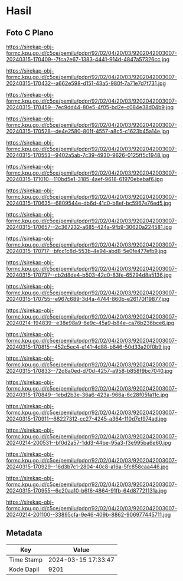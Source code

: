 # Hasil

## Foto C Plano

https://sirekap-obj-formc.kpu.go.id/c5ce/pemilu/pdpr/92/02/04/20/03/9202042003007-20240315-170409--7fca2e67-1383-4441-914d-4847a57326cc.jpg

https://sirekap-obj-formc.kpu.go.id/c5ce/pemilu/pdpr/92/02/04/20/03/9202042003007-20240315-170432--a662e598-d151-43a5-980f-7a71e7d7f731.jpg

https://sirekap-obj-formc.kpu.go.id/c5ce/pemilu/pdpr/92/02/04/20/03/9202042003007-20240315-170459--7ec9dd44-80e5-4f05-bd2e-c084e38d04b9.jpg

https://sirekap-obj-formc.kpu.go.id/c5ce/pemilu/pdpr/92/02/04/20/03/9202042003007-20240315-170528--de4e2580-801f-4557-a8c5-c1623b45a14e.jpg

https://sirekap-obj-formc.kpu.go.id/c5ce/pemilu/pdpr/92/02/04/20/03/9202042003007-20240315-170553--9402a5ab-7c39-4930-9626-0125ff5c1948.jpg

https://sirekap-obj-formc.kpu.go.id/c5ce/pemilu/pdpr/92/02/04/20/03/9202042003007-20240315-171010--110bd5e1-3185-4aef-9618-61970ebebaf6.jpg

https://sirekap-obj-formc.kpu.go.id/c5ce/pemilu/pdpr/92/02/04/20/03/9202042003007-20240315-170635--6809544e-db6d-41c0-b8ef-bc5967e76ed5.jpg

https://sirekap-obj-formc.kpu.go.id/c5ce/pemilu/pdpr/92/02/04/20/03/9202042003007-20240315-170657--2c367232-a685-424a-9fb9-30620a224581.jpg

https://sirekap-obj-formc.kpu.go.id/c5ce/pemilu/pdpr/92/02/04/20/03/9202042003007-20240315-170717--bfcc1c8d-553b-4e94-abd8-5e0fe477efb9.jpg

https://sirekap-obj-formc.kpu.go.id/c5ce/pemilu/pdpr/92/02/04/20/03/9202042003007-20240315-170737--cb2d8de4-b503-42c0-83fe-65294d8a5136.jpg

https://sirekap-obj-formc.kpu.go.id/c5ce/pemilu/pdpr/92/02/04/20/03/9202042003007-20240315-170755--e967c689-3d4a-4744-860b-e26170f19877.jpg

https://sirekap-obj-formc.kpu.go.id/c5ce/pemilu/pdpr/92/02/04/20/03/9202042003007-20240214-194839--e38e98a9-6e9c-45a9-b84e-ca76b236bce6.jpg

https://sirekap-obj-formc.kpu.go.id/c5ce/pemilu/pdpr/92/02/04/20/03/9202042003007-20240315-170815--452c5ec4-e141-4d88-b846-50d33a20f0b9.jpg

https://sirekap-obj-formc.kpu.go.id/c5ce/pemilu/pdpr/92/02/04/20/03/9202042003007-20240315-170833--72d8a0ed-d70d-4257-a958-b858f9bc7040.jpg

https://sirekap-obj-formc.kpu.go.id/c5ce/pemilu/pdpr/92/02/04/20/03/9202042003007-20240315-170849--1ebd2b3e-36a6-423a-966a-6c28f05fa11c.jpg

https://sirekap-obj-formc.kpu.go.id/c5ce/pemilu/pdpr/92/02/04/20/03/9202042003007-20240315-170911--68227312-cc27-4245-a364-110d7ef974ad.jpg

https://sirekap-obj-formc.kpu.go.id/c5ce/pemilu/pdpr/92/02/04/20/03/9202042003007-20240214-200531--bf0d2a57-1dd3-44be-95a3-f3e995ba6e60.jpg

https://sirekap-obj-formc.kpu.go.id/c5ce/pemilu/pdpr/92/02/04/20/03/9202042003007-20240315-170929--16d3b7c1-2804-40c8-a16a-5fc858caa446.jpg

https://sirekap-obj-formc.kpu.go.id/c5ce/pemilu/pdpr/92/02/04/20/03/9202042003007-20240315-170955--6c20aa10-b6f6-4864-91fb-64d87721131a.jpg

https://sirekap-obj-formc.kpu.go.id/c5ce/pemilu/pdpr/92/02/04/20/03/9202042003007-20240214-201100--33895cfa-9e46-409b-8862-906977445711.jpg


## Metadata

| Key        | Value               |
| ---------- | ------------------- |
| Time Stamp | 2024-03-15 17:33:47 |
| Kode Dapil | 9201                |



